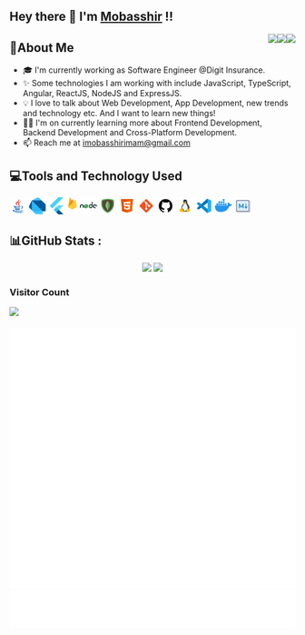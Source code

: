 ## Hey there :wave: I'm [Mobasshir](https://www.linkedin.com/in/imobasshir/) !!

<a href="https://www.linkedin.com/in/imobasshir/"><img src="https://img.icons8.com/cute-clipart/64/000000/linkedin.png" align="right"/></a> <a href="https://twitter.com/mobasshirstwt"><img src="https://img.icons8.com/cute-clipart/64/000000/twitter.png" align="right"/></a> <a href="https://www.instagram.com/mobasshir_code/"> <img src="https://img.icons8.com/cute-clipart/64/000000/instagram-new.png" align="right"/> </a>  

## :wave:About Me
- 🎓 I'm currently working as Software Engineer @Digit Insurance.
- ✨ Some technologies I am working with include JavaScript, TypeScript, Angular, ReactJS, NodeJS and ExpressJS. 
- 💡 I love to talk about Web Development, App Development, new trends and technology etc. And I want to learn new things!
- 👨‍💻 I'm on currently learning more about Frontend Development, Backend Development and Cross-Platform Development.
- 📫 Reach me at imobasshirimam@gmail.com

## 💻Tools and Technology Used <br>
<code><img height="30" src="https://github.com/imobasshir/imobasshir/raw/main/assets/images/java.png"></code>
<code><img height="30" src="https://github.com/imobasshir/imobasshir/raw/main/assets/images/dart.png"></code>
<code><img height="30" src="https://github.com/imobasshir/imobasshir/raw/main/assets/images/flutter.png"></code>
<code><img height="30" src="https://github.com/imobasshir/imobasshir/raw/main/assets/images/firebase.png"></code>
<code><img height="30" src="https://github.com/imobasshir/imobasshir/raw/main/assets/images/nodejs.png"></code>
<code><img height="30" src="https://github.com/imobasshir/imobasshir/raw/main/assets/images/mongodb.png"></code>
<code><img height="30" src="https://github.com/imobasshir/imobasshir/raw/main/assets/images/html.png"></code>
<code><img height="30" src="https://github.com/imobasshir/imobasshir/raw/main/assets/images/git.png"></code>
<code><img height="30" src="https://github.com/imobasshir/imobasshir/raw/main/assets/images/github.png"></code>
<code><img height="30" src="https://github.com/imobasshir/imobasshir/raw/main/assets/images/linux.png"></code>
<code><img height="30" src="https://github.com/imobasshir/imobasshir/raw/main/assets/images/code.png"></code>
<code><img height="30" src="https://github.com/imobasshir/imobasshir/raw/main/assets/images/docker.png"></code>
<code><img height="30" src="https://github.com/imobasshir/imobasshir/raw/main/assets/images/markdown1.png"></code>

<!-- ## 💻Tech Stack

- 💻 &nbsp; ![Java](https://img.shields.io/badge/-Java-333333?style=flat&logo=Java&logoColor=007396)
- 🌐 &nbsp; ![HTML](https://img.shields.io/badge/-HTML5-333333?style=flat&logo=HTML5) ![CSS](https://img.shields.io/badge/-CSS-333333?style=flat&logo=CSS3&logoColor=1572B6)
- 📱 &nbsp; ![Flutter](https://img.shields.io/badge/Flutter-333333?style=flat&logo=flutter) ![Dart](https://img.shields.io/badge/Dart-333333?style=flat&logo=dart)
- 🛢 &nbsp; ![MySQL](https://img.shields.io/badge/-MySQL-333333?style=flat&logo=mysql)
- ⚙️ &nbsp; ![Git](https://img.shields.io/badge/-Git-333333?style=flat&logo=git) ![GitHub](https://img.shields.io/badge/-GitHub-333333?style=flat&logo=github) ![Markdown](https://img.shields.io/badge/-Markdown-333333?style=flat&logo=markdown) ![Linux](https://img.shields.io/badge/Linux-333333?style=flat&logo=linux) ![Docker](https://img.shields.io/badge/Docker-333333?style=flat&logo=docker)
- 🔧 &nbsp; ![Visual Studio Code](https://img.shields.io/badge/-Visual%30Studio%30Code-333333?style=flat&logo=visual-studio-code&logoColor=007ACC) -->

## 📊GitHub Stats :

<p align="center">
	<img width="48%" src="https://github-readme-stats.vercel.app/api?username=imobasshir&show_icons=true&theme=radical&hide_border=true=&include_all_commits=true" />
  <img width="48%" src="https://github-readme-streak-stats.herokuapp.com/?user=imobasshir&theme=radical&hide_border=true" /> <br>
	<!-- <img width="40%" src="https://github-readme-stats.vercel.app/api/top-langs/?username=imobasshir&theme=radical&hide_border=true&include_all_commits=true&count_private=true&layout=compact&langs_count=6" /> -->
</p>

<!-- ### Contribution Graph -->

<!-- <img width="100%" alt="Mobasshir's Activity Graph" src="https://activity-graph.herokuapp.com/graph?username=imobasshir&theme=xcode" /></a> -->

### Visitor Count

<img src="https://profile-counter.glitch.me/imobasshir/count.svg">
<br/><br/>
<img src="https://github.com/imobasshir/imobasshir/blob/main/github-metrics.svg">
<img src="https://github.com/imobasshir/imobasshir/blob/main/language.svg">
<!-- 
---
[![](https://visitcount.itsvg.in/api?id=imobasshir&icon=0&color=0)](https://visitcount.itsvg.in) -->

